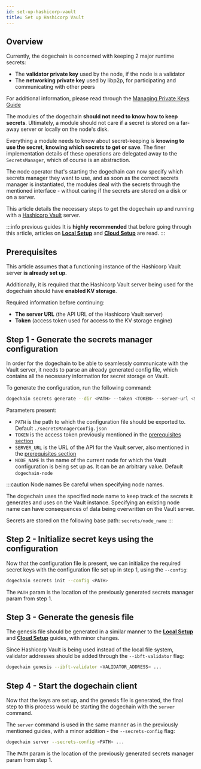 ```yaml
---
id: set-up-hashicorp-vault
title: Set up Hashicorp Vault
---
```


## Overview

Currently, the dogechain is concerned with keeping 2 major runtime secrets:
* The **validator private key** used by the node, if the node is a validator
* The **networking private key** used by libp2p, for participating and communicating with other peers

For additional information, please read through the [Managing Private Keys Guide](/docs/configuration/manage-private-keys)

The modules of the dogechain **should not need to know how to keep secrets**. Ultimately, a module should not care if 
a secret is stored on a far-away server or locally on the node's disk.

Everything a module needs to know about secret-keeping is **knowing to use the secret**, **knowing which secrets to get 
or save**. The finer implementation details of these operations are delegated away to the `SecretsManager`, which of course is an abstraction.

The node operator that's starting the dogechain can now specify which secrets manager they want to use, and as soon 
as the correct secrets manager is instantiated, the modules deal with the secrets through the mentioned interface - 
without caring if the secrets are stored on a disk or on a server.

This article details the necessary steps to get the dogechain up and running with a [Hashicorp Vault](https://www.vaultproject.io/) server.

:::info previous guides
It is **highly recommended** that before going through this article, articles on [**Local Setup**](/docs/get-started/set-up-ibft-locally) 
and [**Cloud Setup**](/docs/get-started/set-up-ibft-on-the-cloud) are read.
:::


## Prerequisites

This article assumes that a functioning instance of the Hashicorp Vault server **is already set up**.

Additionally, it is required that the Hashicorp Vault server being used for the dogechain should have **enabled KV storage**.

Required information before continuing:
* **The server URL** (the API URL of the Hashicorp Vault server)
* **Token** (access token used for access to the KV storage engine)

## Step 1 - Generate the secrets manager configuration

In order for the dogechain to be able to seamlessly communicate with the Vault server, it needs to parse an already
generated config file, which contains all the necessary information for secret storage on Vault.

To generate the configuration, run the following command:

```bash
dogechain secrets generate --dir <PATH> --token <TOKEN> --server-url <SERVER_URL> --name <NODE_NAME>
```

Parameters present:
* `PATH` is the path to which the configuration file should be exported to. Default `./secretsManagerConfig.json`
* `TOKEN` is the access token previously mentioned in the [prerequisites section](/docs/configuration/set-up-hashicorp-vault#prerequisites)
* `SERVER_URL` is the URL of the API for the Vault server, also mentioned in the [prerequisites section](/docs/configuration/set-up-hashicorp-vault#prerequisites)
* `NODE_NAME` is the name of the current node for which the Vault configuration is being set up as. It can be an arbitrary value. Default `dogechain-node`

:::caution Node names
Be careful when specifying node names.

The dogechain uses the specified node name to keep track of the secrets it generates and uses on the Vault instance.
Specifying an existing node name can have consequences of data being overwritten on the Vault server.

Secrets are stored on the following base path: `secrets/node_name`
:::

## Step 2 - Initialize secret keys using the configuration

Now that the configuration file is present, we can initialize the required secret keys with the configuration 
file set up in step 1, using the `--config`:

```bash
dogechain secrets init --config <PATH>
```

The `PATH` param is the location of the previously generated secrets manager param from step 1.

## Step 3 - Generate the genesis file

The genesis file should be generated in a similar manner to the [**Local Setup**](/docs/get-started/set-up-ibft-locally)
and [**Cloud Setup**](/docs/get-started/set-up-ibft-on-the-cloud) guides, with minor changes.

Since Hashicorp Vault is being used instead of the local file system, validator addresses should be added through the `--ibft-validator` flag:
```bash
dogechain genesis --ibft-validator <VALIDATOR_ADDRESS> ...
```

## Step 4 - Start the dogechain client

Now that the keys are set up, and the genesis file is generated, the final step to this process would be starting the 
dogechain with the `server` command.

The `server` command is used in the same manner as in the previously mentioned guides, with a minor addition - the `--secrets-config` flag:
```bash
dogechain server --secrets-config <PATH> ...
```

The `PATH` param is the location of the previously generated secrets manager param from step 1.